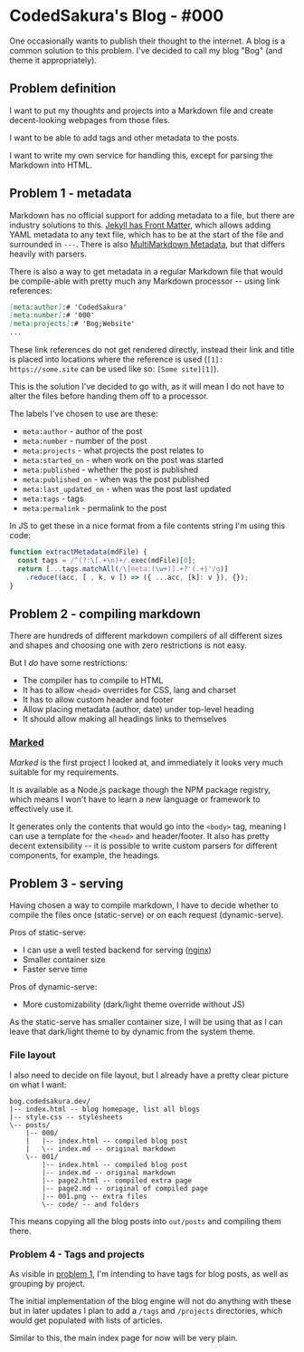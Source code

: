 [meta:author]:# 'CodedSakura'
[meta:number]:# '000'
[meta:projects]:# 'Bog;Website'
[meta:started_on]:# '2023-10-20'

[meta:published]:# 'true'

[meta:published_on]:# '2024-05-03'
[meta:last_updated_on]:# '2024-04-30'
[meta:tags]:# 'Blog;WebSite;Markdown'
[meta:permalink]:# 'https://bog.codedsakura.dev/posts/000'


# CodedSakura's Blog - #000

One occasionally wants to publish their thought to the internet. A blog is a
common solution to this problem. I've decided to call my blog "Bog" (and theme
it appropriately).


## Problem definition

I want to put my thoughts and projects into a Markdown file and create 
decent-looking webpages from those files.

I want to be able to add tags and other metadata to the posts.

I want to write my own service for handling this, except for parsing the 
Markdown into HTML.


## Problem 1 - metadata

Markdown has no official support for adding metadata to a file, but there are
industry solutions to this. [Jekyll has Front Matter][1], which allows adding
YAML metadata to any text file, which has to be at the start of the file and
surrounded in `---`. There is also [MultiMarkdown Metadata][2], but that 
differs heavily with parsers.

[1]: https://jekyllrb.com/docs/front-matter/
[2]: https://fletcher.github.io/MultiMarkdown-5/metadata.html

There is also a way to get metadata in a regular Markdown file that would be
compile-able with pretty much any Markdown processor -- using link references:

```md
[meta:author]:# 'CodedSakura'
[meta:number]:# '000'
[meta:projects]:# 'Bog;Website'
...
```

These link references do not get rendered directly, instead their link and title
is placed into locations where the reference is used
(`[1]: https://some.site` can be used like so: `[Some site][1]`).

This is the solution I've decided to go with, as it will mean I do not have to
alter the files before handing them off to a processor.

The labels I've chosen to use are these:

* `meta:author` - author of the post
* `meta:number` - number of the post
* `meta:projects` - what projects the post relates to
* `meta:started_on` - when work on the post was started
* `meta:published` - whether the post is published
* `meta:published_on` - when was the post published
* `meta:last_updated_on` - when was the post last updated
* `meta:tags` - tags
* `meta:permalink` - permalink to the post

In JS to get these in a nice format from a file contents string I'm using this 
code:
```js
function extractMetadata(mdFile) {
  const tags = /^(?:\[.+\n)+/.exec(mdFile)[0];
  return [...tags.matchAll(/\[meta:(\w+)].+?'(.+)'/g)]
    .reduce((acc, [ , k, v ]) => ({ ...acc, [k]: v }), {});
}
```


## Problem 2 - compiling markdown

There are hundreds of different markdown compilers of all different sizes and 
shapes and choosing one with zero restrictions is not easy.

But I _do_ have some restrictions:

* The compiler has to compile to HTML
* It has to allow `<head>` overrides for CSS, lang and charset
* It has to allow custom header and footer
* Allow placing metadata (author, date) under top-level heading
* It should allow making all headings links to themselves

### [Marked](https://github.com/markedjs/marked)

_Marked_ is the first project I looked at, and immediately it looks very much
suitable for my requirements.

It is available as a Node.js package though the NPM package registry, which 
means I won't have to learn a new language or framework to effectively use it.

It generates only the contents that would go into the `<body>` tag, meaning I
can use a template for the `<head>` and header/footer. It also has pretty decent
extensibility -- it is possible to write custom parsers for different components,
for example, the headings.


## Problem 3 - serving

Having chosen a way to compile markdown, I have to decide whether to compile the
files once (static-serve) or on each request (dynamic-serve).

Pros of static-serve:

* I can use a well tested backend for serving ([nginx](https://nginx.org/en/))
* Smaller container size
* Faster serve time

Pros of dynamic-serve:

* More customizability (dark/light theme override without JS)

As the static-serve has smaller container size, I will be using that as I can
leave that dark/light theme to by dynamic from the system theme.

### File layout

I also need to decide on file layout, but I already have a pretty clear picture
on what I want:

```
bog.codedsakura.dev/
|-- index.html -- blog homepage, list all blogs
|-- style.css -- stylesheets
\-- posts/
    |-- 000/
    |   |-- index.html -- compiled blog post
    |   \-- index.md -- original markdown
    \-- 001/
        |-- index.html -- compiled blog post
        |-- index.md -- original markdown
        |-- page2.html -- compiled extra page
        |-- page2.md -- original of compiled page
        |-- 001.png -- extra files
        \-- code/ -- and folders
```

This means copying all the blog posts into `out/posts` and compiling them there.


### Problem 4 - Tags and projects

As visible in [problem 1](#problem-1---metadata), I'm intending to have tags
for blog posts, as well as grouping by project.

The initial implementation of the blog engine will not do anything with these
but in later updates I plan to add a `/tags` and `/projects` directories,
which would get populated with lists of articles.

Similar to this, the main index page for now will be very plain.
